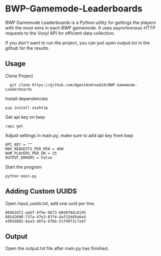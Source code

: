 
# BWP-Gamemode-Leaderboards

BWP Gamemode Leaderboards is a Python utility for gettings the players with the most wins in each BWP gamemode. It uses asynchronous HTTP requests to the Voxyl API for efficient data collection.

If you don't want to run the project, you can just open output.txt in the github for the results.
## Usage
Clone Project
```
  git clone https://github.com/AgentAndrew810/BWP-Gamemode-Leaderboards
```
Install dependencies
```
pip install aiohttp
```
Get api key on bwp
```
/api get
```

Adjust settings in main.py, make sure to add api key from bwp
```
API_KEY = ""
MAX_REQUESTS_PER_MIN = 400
NUM_PLAYERS_PER_GM = 25
OUTPUT_ERRORS = False
```
Start the program
```
python main.py
```
## Adding Custom UUIDS

Open input_uuids.txt, add one uuid per line. 
```
00462df2-aabf-4f9e-8673-604970dc8195
88542690-737a-47e3-87f4-4af32dd5a6e4
e995b082-baa3-46fa-bfbb-51f40f3c7a47
```

## Output
Open the output.txt file after main.py has finished.
